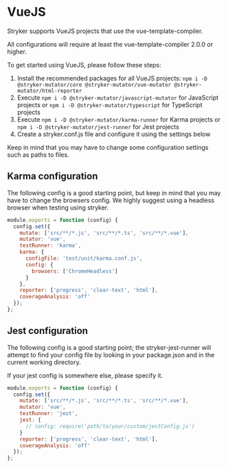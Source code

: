 # VueJS
Stryker supports VueJS projects that use the vue-template-compiler. 

All configurations will require at least the vue-template-compiler 2.0.0 or higher.

To get started using VueJS, please follow these steps:
1. Install the recommended packages for all VueJS projects: `npm i -D @stryker-mutator/core @stryker-mutator/vue-mutator @stryker-mutator/html-reporter`
2. Execute `npm i -D @stryker-mutator/javascript-mutator` for JavaScript projects or `npm i -D @stryker-mutator/typescript` for TypeScript projects
3. Execute `npm i -D @stryker-mutator/karma-runner` for Karma projects or `npm i -D @stryker-mutator/jest-runner` for Jest projects
4. Create a stryker.conf.js file and configure it using the settings below

Keep in mind that you may have to change some configuration settings such as paths to files.

## Karma configuration
The following config is a good starting point, but keep in mind that you may have to change the browsers config. 
We highly suggest using a headless browser when testing using stryker.

```js
module.exports = function (config) {
  config.set({
    mutate: ['src/**/*.js', 'src/**/*.ts', 'src/**/*.vue'],
    mutator: 'vue',
    testRunner: 'karma',
    karma: {
      configFile: 'test/unit/karma.conf.js',
      config: {
        browsers: ['ChromeHeadless']
      }
    },
    reporter: ['progress', 'clear-text', 'html'],
    coverageAnalysis: 'off'
  });
};
```

## Jest configuration
The following config is a good starting point; the stryker-jest-runner will attempt to find your config file by looking in your package.json and in the current working directory.

If your jest config is somewhere else, please specify it.
```js
module.exports = function (config) {
  config.set({
    mutate: ['src/**/*.js', 'src/**/*.ts', 'src/**/*.vue'],
    mutator: 'vue',
    testRunner: 'jest',
    jest: {
      // config: require('path/to/your/custom/jestConfig.js')
    }
    reporter: ['progress', 'clear-text', 'html'],
    coverageAnalysis: 'off'
  });
};
```
